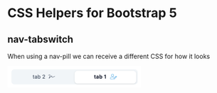
# CSS Helpers for Bootstrap 5

## nav-tabswitch
When using a nav-pill we can receive a different CSS for how it looks

<img src="/bootstrap-5-extras/images/nav-tabswitch.png" width="300px" height="auto">
